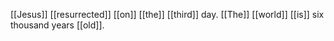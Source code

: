 [[Jesus]] [[resurrected]] [[on]] [[the]] [[third]] day. [[The]] [[world]] [[is]] six thousand years [[old]].
